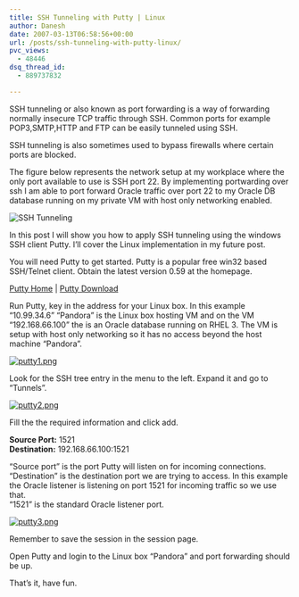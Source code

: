```yaml
---
title: SSH Tunneling with Putty | Linux
author: Danesh
date: 2007-03-13T06:58:56+00:00
url: /posts/ssh-tunneling-with-putty-linux/
pvc_views:
  - 48446
dsq_thread_id:
  - 889737832

---
```

SSH tunneling or also known as port forwarding is a way of forwarding normally insecure TCP traffic through SSH. Common ports for example POP3,SMTP,HTTP and FTP can be easily tunneled using SSH.

SSH tunneling is also sometimes used to bypass firewalls where certain ports are blocked.

The figure below represents the network setup at my workplace where the only port available to use is SSH port 22. By implementing portwarding over ssh I am able to port forward Oracle traffic over port 22 to my Oracle DB database running on my private VM with host only networking enabled.

![SSH Tunneling][1] 

In this post I will show you how to apply SSH tunneling using the windows SSH client Putty. I&#8217;ll cover the Linux implementation in my future post.

<!--more-->

You will need Putty to get started. Putty is a popular free win32 based SSH/Telnet client. Obtain the latest version 0.59 at the homepage.

[Putty Home][2] | [Putty Download][3]

Run Putty, key in the address for your Linux box. In this example &#8220;10.99.34.6&#8221; &#8220;Pandora&#8221; is the Linux box hosting VM and on the VM &#8220;192.168.66.100&#8221; the is an Oracle database running on RHEL 3. The VM is setup with host only networking so it has no access beyond the host machine &#8220;Pandora&#8221;.

[![putty1.png][4]][5]

Look for the SSH tree entry in the menu to the left. Expand it and go to &#8220;Tunnels&#8221;.

[![putty2.png][6]][7]

Fill the the required information and click add.

**Source Port:** 1521  
**Destination:** 192.168.66.100:1521

&#8220;Source port&#8221; is the port Putty will listen on for incoming connections.  
&#8220;Destination&#8221; is the destination port we are trying to access. In this example the Oracle listener is listening on port 1521 for incoming traffic so we use that.  
&#8220;1521&#8221; is the standard Oracle listener port.

[![putty3.png][8]][9]

Remember to save the session in the session page.

Open Putty and login to the Linux box &#8220;Pandora&#8221; and port forwarding should be up.

That&#8217;s it, have fun.

 [1]: /wp-content/uploads/2007/03/ssh-tunnelling.jpg "SSH Tunneling"
 [2]: http://www.chiark.greenend.org.uk/~sgtatham/putty/
 [3]: http://www.chiark.greenend.org.uk/~sgtatham/putty/download.html
 [4]: /wp-content/uploads/2007/03/putty1.png
 [5]: /wp-content/uploads/2007/03/putty1.png "putty1.png"
 [6]: /wp-content/uploads/2007/03/putty2.png
 [7]: /wp-content/uploads/2007/03/putty2.png "putty2.png"
 [8]: /wp-content/uploads/2007/03/putty3.png
 [9]: /wp-content/uploads/2007/03/putty3.png "putty3.png"